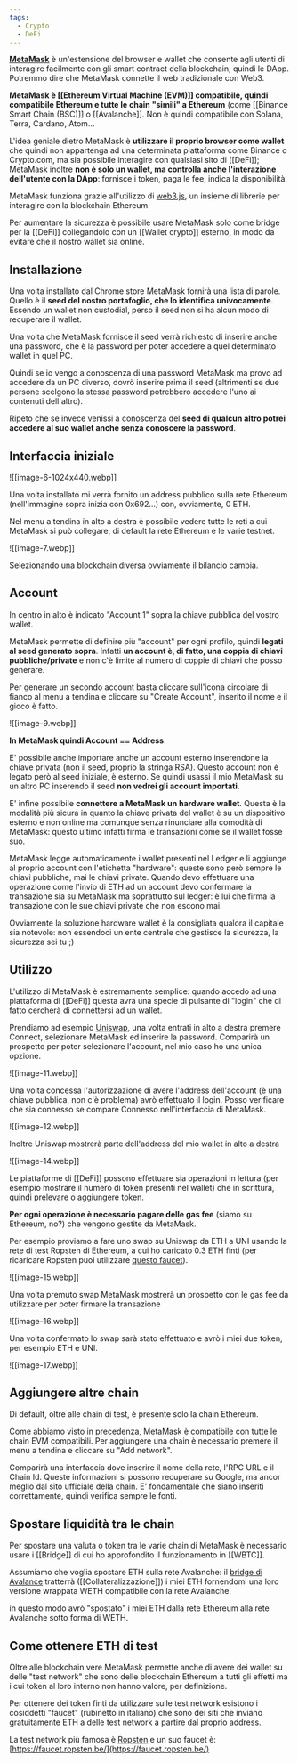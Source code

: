 ```yaml
---
tags:
  - Crypto
  - DeFi
---
```

[**MetaMask**](https://metamask.io/) è un'estensione del browser e wallet che consente agli utenti di interagire facilmente con gli smart contract della blockchain, quindi le DApp. Potremmo dire che MetaMask connette il web tradizionale con Web3.

**MetaMask è [[Ethereum Virtual Machine (EVM)]] compatibile, quindi compatibile Ethereum e tutte le chain "simili" a Ethereum** (come [[Binance Smart Chain (BSC)]] o [[Avalanche]]. Non è quindi compatibile con Solana, Terra, Cardano, Atom…

L'idea geniale dietro MetaMask è **utilizzare il proprio browser come wallet** che quindi non appartenga ad una determinata piattaforma come Binance o Crypto.com, ma sia possibile interagire con qualsiasi sito di [[DeFi]]; MetaMask inoltre **non è solo un wallet, ma controlla anche l'interazione dell'utente con la DApp**: fornisce i token, paga le fee, indica la disponibilità.

MetaMask funziona grazie all'utilizzo di [web3.js](https://web3js.readthedocs.io/en/v1.5.2/), un insieme di librerie per interagire con la blockchain Ethereum.

Per aumentare la sicurezza è possibile usare MetaMask solo come bridge per la [[DeFi]] collegandolo con un [[Wallet crypto]] esterno, in modo da evitare che il nostro wallet sia online.

## Installazione

Una volta installato dal Chrome store MetaMask fornirà una lista di parole. Quello è il **seed del nostro portafoglio, che lo identifica univocamente**. Essendo un wallet non custodial, perso il seed non si ha alcun modo di recuperare il wallet.

Una volta che MetaMask fornisce il seed verrà richiesto di inserire anche una password, che è la password per poter accedere a quel determinato wallet in quel PC.

Quindi se io vengo a conoscenza di una password MetaMask ma provo ad accedere da un PC diverso, dovrò inserire prima il seed (altrimenti se due persone scelgono la stessa password potrebbero accedere l'uno ai contenuti dell'altro).

Ripeto che se invece venissi a conoscenza del **seed di qualcun altro potrei accedere al suo wallet anche senza conoscere la password**.

## Interfaccia iniziale

![[image-6-1024x440.webp]]

Una volta installato mi verrà fornito un address pubblico sulla rete Ethereum (nell'immagine sopra inizia con 0x692...) con, ovviamente, 0 ETH.

Nel menu a tendina in alto a destra è possibile vedere tutte le reti a cui MetaMask si può collegare, di default la rete Ethereum e le varie testnet.

![[image-7.webp]]

Selezionando una blockchain diversa ovviamente il bilancio cambia.

## Account

In centro in alto è indicato "Account 1" sopra la chiave pubblica del vostro wallet.

MetaMask permette di definire più "account" per ogni profilo, quindi **legati al seed generato sopra**. Infatti **un account è, di fatto, una coppia di chiavi pubbliche/private** e non c'è limite al numero di coppie di chiavi che posso generare.

Per generare un secondo account basta cliccare sull'icona circolare di fianco al menu a tendina e cliccare su "Create Account", inserito il nome e il gioco è fatto.

![[image-9.webp]]

**In MetaMask quindi Account == Address**.

E' possibile anche importare anche un account esterno inserendone la chiave privata (non il seed, proprio la stringa RSA). Questo account non è legato però al seed iniziale, è esterno. Se quindi usassi il mio MetaMask su un altro PC inserendo il seed **non vedrei gli account importati**.

E' infine possibile **connettere a MetaMask un hardware wallet**. Questa è la modalità più sicura in quanto la chiave privata del wallet è su un dispositivo esterno e non online ma comunque senza rinunciare alla comodità di MetaMask: questo ultimo infatti firma le transazioni come se il wallet fosse suo.

MetaMask legge automaticamente i wallet presenti nel Ledger e li aggiunge al proprio account con l'etichetta "hardware": queste sono però sempre le chiavi pubbliche, mai le chiavi private. Quando devo effettuare una operazione come l'invio di ETH ad un account devo confermare la transazione sia su MetaMask ma soprattutto sul ledger: è lui che firma la transazione con le sue chiavi private che non escono mai.

Ovviamente la soluzione hardware wallet è la consigliata qualora il capitale sia notevole: non essendoci un ente centrale che gestisce la sicurezza, la sicurezza sei tu ;)

## Utilizzo

L'utilizzo di MetaMask è estremamente semplice: quando accedo ad una piattaforma di [[DeFi]] questa avrà una specie di pulsante di "login" che di fatto cercherà di connettersi ad un wallet.

Prendiamo ad esempio [Uniswap](https://app.uniswap.org/), una volta entrati in alto a destra premere Connect, selezionare MetaMask ed inserire la password. Comparirà un prospetto per poter selezionare l'account, nel mio caso ho una unica opzione.

![[image-11.webp]]

Una volta concessa l'autorizzazione di avere l'address dell'account (è una chiave pubblica, non c'è problema) avrò effettuato il login. Posso verificare che sia connesso se compare Connesso nell'interfaccia di MetaMask.

![[image-12.webp]]

Inoltre Uniswap mostrerà parte dell'address del mio wallet in alto a destra

![[image-14.webp]]

Le piattaforme di [[DeFi]] possono effettuare sia operazioni in lettura (per esempio mostrare il numero di token presenti nel wallet) che in scrittura, quindi prelevare o aggiungere token.

**Per ogni operazione è necessario pagare delle gas fee** (siamo su Ethereum, no?) che vengono gestite da MetaMask.

Per esempio proviamo a fare uno swap su Uniswap da ETH a UNI usando la rete di test Ropsten di Ethereum, a cui ho caricato 0.3 ETH finti (per ricaricare Ropsten puoi utilizzare [questo faucet](https://faucet.ropsten.be/)).

![[image-15.webp]]

Una volta premuto swap MetaMask mostrerà un prospetto con le gas fee da utilizzare per poter firmare la transazione

![[image-16.webp]]

Una volta confermato lo swap sarà stato effettuato e avrò i miei due token, per esempio ETH e UNI.

![[image-17.webp]]

## Aggiungere altre chain

Di default, oltre alle chain di test, è presente solo la chain Ethereum.

Come abbiamo visto in precedenza, MetaMask è compatibile con tutte le chain EVM compatibili. Per aggiungere una chain è necessario premere il menu a tendina e cliccare su "Add network".

Comparirà una interfaccia dove inserire il nome della rete, l'RPC URL e il Chain Id. Queste informazioni si possono recuperare su Google, ma ancor meglio dal sito ufficiale della chain. E' fondamentale che siano inseriti correttamente, quindi verifica sempre le fonti.

## Spostare liquidità tra le chain

Per spostare una valuta o token tra le varie chain di MetaMask è necessario usare i [[Bridge]] di cui ho approfondito il funzionamento in [[WBTC]].

Assumiamo che voglia spostare ETH sulla rete Avalanche: il [bridge di Avalance](https://bridge.avax.network/) tratterrà ([[Collateralizzazione]]) i miei ETH fornendomi una loro versione wrappata WETH compatibile con la rete Avalanche.

in questo modo avrò "spostato" i miei ETH dalla rete Ethereum alla rete Avalanche sotto forma di WETH.

## Come ottenere ETH di test

Oltre alle blockchain vere MetaMask permette anche di avere dei wallet su delle "test network" che sono delle blockchain Ethereum a tutti gli effetti ma i cui token al loro interno non hanno valore, per definizione.

Per ottenere dei token finti da utilizzare sulle test network esistono i cosiddetti "faucet" (rubinetto in italiano) che sono dei siti che inviano gratuitamente ETH a delle test network a partire dal proprio address.

La test network più famosa è [Ropsten](https://ropsten.etherscan.io/) e un suo faucet è: [https://faucet.ropsten.be/](https://faucet.ropsten.be/)
